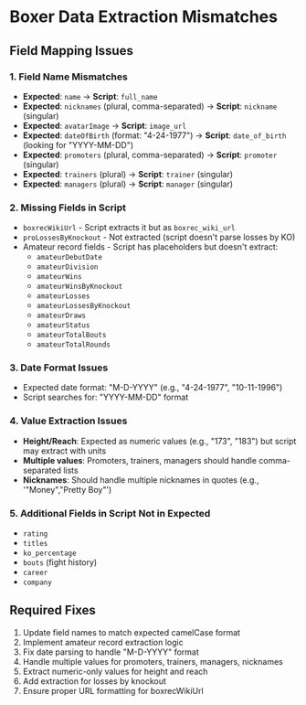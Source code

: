 # Boxer Data Extraction Mismatches

## Field Mapping Issues

### 1. Field Name Mismatches
- **Expected**: `name` → **Script**: `full_name`
- **Expected**: `nicknames` (plural, comma-separated) → **Script**: `nickname` (singular)
- **Expected**: `avatarImage` → **Script**: `image_url`
- **Expected**: `dateOfBirth` (format: "4-24-1977") → **Script**: `date_of_birth` (looking for "YYYY-MM-DD")
- **Expected**: `promoters` (plural, comma-separated) → **Script**: `promoter` (singular)
- **Expected**: `trainers` (plural) → **Script**: `trainer` (singular)
- **Expected**: `managers` (plural) → **Script**: `manager` (singular)

### 2. Missing Fields in Script
- `boxrecWikiUrl` - Script extracts it but as `boxrec_wiki_url`
- `proLossesByKnockout` - Not extracted (script doesn't parse losses by KO)
- Amateur record fields - Script has placeholders but doesn't extract:
  - `amateurDebutDate`
  - `amateurDivision`
  - `amateurWins`
  - `amateurWinsByKnockout`
  - `amateurLosses`
  - `amateurLossesByKnockout`
  - `amateurDraws`
  - `amateurStatus`
  - `amateurTotalBouts`
  - `amateurTotalRounds`

### 3. Date Format Issues
- Expected date format: "M-D-YYYY" (e.g., "4-24-1977", "10-11-1996")
- Script searches for: "YYYY-MM-DD" format

### 4. Value Extraction Issues
- **Height/Reach**: Expected as numeric values (e.g., "173", "183") but script may extract with units
- **Multiple values**: Promoters, trainers, managers should handle comma-separated lists
- **Nicknames**: Should handle multiple nicknames in quotes (e.g., '"Money","Pretty Boy"')

### 5. Additional Fields in Script Not in Expected
- `rating`
- `titles`
- `ko_percentage`
- `bouts` (fight history)
- `career`
- `company`

## Required Fixes

1. Update field names to match expected camelCase format
2. Implement amateur record extraction logic
3. Fix date parsing to handle "M-D-YYYY" format
4. Handle multiple values for promoters, trainers, managers, nicknames
5. Extract numeric-only values for height and reach
6. Add extraction for losses by knockout
7. Ensure proper URL formatting for boxrecWikiUrl